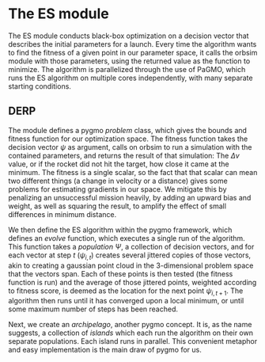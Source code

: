 # The ES module

The ES module conducts black-box optimization on a decision vector that describes the initial parameters for a launch. Every time the algorithm wants to find the fitness of a given point in our parameter space, it calls the orbsim module with those parameters, using the returned value as the function to minimize. The algorithm is parallelized through the use of PaGMO, which runs the ES algorithm on multiple cores independently, with many separate starting conditions. 

## DERP

The module defines a pygmo *problem* class, which gives the bounds and fitness function for our optimization space. The fitness function takes the decision vector $\psi$ as argument, calls on orbsim to run a simulation with the contained parameters, and returns the result of that simulation: The $\Delta v$ value, or if the rocket did not hit the target, how close it came at the minimum. The fitness is a single scalar, so the fact that that scalar can mean two different things (a change in velocity or a distance) gives some problems for estimating gradients in our space. We mitigate this by penalizing an unsuccessful mission heavily, by adding an upward bias and weight, as well as squaring the result, to amplify the effect of small differences in minimum distance.

We then define the ES algorithm within the pygmo framework, which defines an *evolve* function, which executes a single run of the algorithm. This function takes a *population* $\Psi$, a collection of decision vectors, and for each vector at step *t* ($\psi_{i,t}$) creates several jittered copies of those vectors, akin to creating a gaussian point cloud in the 3-dimensional problem space that the vectors span. Each of these points is then tested (the fitness function is run) and the average of those jittered points, weighted according to fitness score, is deemed as the location for the next point $\psi_{i,t+1}$. The algorithm then runs until it has converged upon a local minimum, or until some maximum number of steps has been reached.

Next, we create an *archipelago*, another pygmo concept. It is, as the name suggests, a collection of *islands* which each run the algorithm on their own separate populations. Each island runs in parallel. This convenient metaphor and easy implementation is the main draw of pygmo for us. 